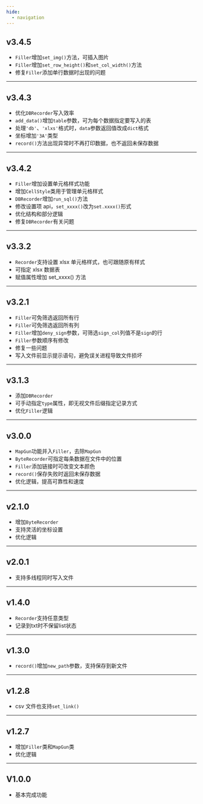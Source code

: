 ```yaml
---
hide:
  - navigation
---
```


## v3.4.5

- `Filler`增加`set_img()`方法，可插入图片
- `Filler`增加`set_row_height()`和`set_col_width()`方法
- 修复`Filler`添加单行数据时出现的问题

---

## v3.4.3

- 优化`DBRecorder`写入效率
- `add_data()`增加`table`参数，可为每个数据指定要写入的表
- 处理`'db'`、`'xlxs'`格式时，`data`参数返回值改成`dict`格式
- 坐标增加`'3A'`类型
- `record()`方法出现异常时不再打印数据，也不返回未保存数据

---

## v3.4.2

- `Filler`增加设置单元格样式功能
- 增加`CellStyle`类用于管理单元格样式
- `DBRecorder`增加`run_sql()`方法
- 修改设置项 api，`set_xxxx()`改为`set.xxxx()`形式
- 优化结构和部分逻辑
- 修复`DBRecorder`有关问题

---

## v3.3.2

- `Recorder`支持设置 xlsx 单元格样式，也可跟随原有样式
- 可指定 xlsx 数据表
- 赋值属性增加 set_xxxx() 方法

---

## v3.2.1

- `Filler`可免筛选返回所有行
- `Filler`可免筛选返回所有列
- `Filler`增加`deny_sign`参数，可筛选`sign_col`列值不是`sign`的行
- `Filler`参数顺序有修改
- 修复一些问题
- 写入文件前显示提示语句，避免误关进程导致文件损坏

---

## v3.1.3

- 添加`DBRecorder`
- 可手动指定`type`属性，即无视文件后缀指定记录方式
- 优化`Filler`逻辑

---

## v3.0.0

- `MapGun`功能并入`Filler`，去除`MapGun`
- `ByteRecorder`可指定每条数据在文件中的位置
- `Filler`添加链接时可改变文本颜色
- `record()`保存失败时返回未保存数据
- 优化逻辑，提高可靠性和速度

---

## v2.1.0

- 增加`ByteRecorder`
- 支持灵活的坐标设置
- 优化逻辑

---

## v2.0.1

- 支持多线程同时写入文件

---

## v1.4.0

- `Recorder`支持任意类型
- 记录到txt时不保留list状态

---

## v1.3.0

- `record()`增加`new_path`参数，支持保存到新文件

---

## v1.2.8

- csv 文件也支持`set_link()`

---

## v1.2.7

- 增加`Filler`类和`MapGun`类
- 优化逻辑

---

## V1.0.0

- 基本完成功能
